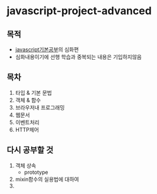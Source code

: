 # javascript-project-advanced

## 목적
- [javascript기본공부](https://github.com/KimJaeGeun/javascript-project)의 심화편
- 심화내용이기에 선행 학습과 중복되는 내용은 기입하지않음

## 목차
1. 타입 & 기본 문법
2. 객체 & 함수
3. 브라우저내 프로그래밍
4. 웹문서
5. 이벤트처리
6. HTTP제어

## 다시 공부할 것
1. 객체 상속
    - prototype
2. mixin함수의 실용법에 대하여
3. 
